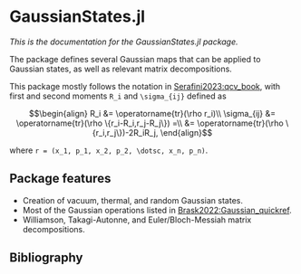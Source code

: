 # GaussianStates.jl

*This is the documentation for the GaussianStates.jl package.*

The package defines several Gaussian maps that can be applied to Gaussian
states, as well as relevant matrix decompositions.

This package mostly follows the notation in [Serafini2023:qcv_book](@cite), with
first and second moments ``R_i`` and ``\sigma_{ij}`` defined as

```math
\begin{align}
R_i &= \operatorname{tr}(\rho r_i)\\
\sigma_{ij} &= \operatorname{tr}(\rho \{r_i-R_i,r_j-R_j\}) =\\
            &= \operatorname{tr}(\rho \{r_i,r_j\})-2R_iR_j,
\end{align}
```

where ``r = (x_1, p_1, x_2, p_2, \dotsc, x_n, p_n)``.

## Package features

- Creation of vacuum, thermal, and random Gaussian states.
- Most of the Gaussian operations listed in
  [Brask2022:Gaussian_quickref](@cite).
- Williamson, Takagi-Autonne, and Euler/Bloch-Messiah matrix decompositions.

## Bibliography

```@bibliography
```
